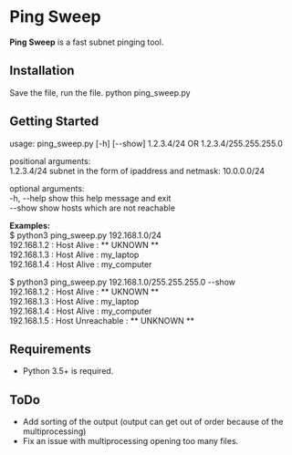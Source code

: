 # Ping Sweep

__Ping Sweep__ is a fast subnet pinging tool. 

## Installation
Save the file, run the file.
python ping_sweep.py

## Getting Started
usage: ping_sweep.py [-h] [--show] 1.2.3.4/24  OR 1.2.3.4/255.255.255.0

positional arguments:  
  1.2.3.4/24  subnet in the form of ipaddress and netmask: 10.0.0.0/24

optional arguments:  
  -h, --help  show this help message and exit  
  --show      show hosts which are not reachable

__Examples:__  
$ python3 ping_sweep.py 192.168.1.0/24  
192.168.1.2  :  Host Alive  :  ** UKNOWN **  
192.168.1.3  :  Host Alive  :  my_laptop  
192.168.1.4  :  Host Alive  :  my_computer  

$ python3 ping_sweep.py 192.168.1.0/255.255.255.0 --show  
192.168.1.2  :  Host Alive  :  ** UKNOWN **  
192.168.1.3  :  Host Alive  :  my_laptop  
192.168.1.4  :  Host Alive  :  my_computer  
192.168.1.5  :  Host Unreachable  :  ** UNKNOWN **  

## Requirements
- Python 3.5+ is required.

## ToDo
- Add sorting of the output (output can get out of order because of the multiprocessing)
- Fix an issue with multiprocessing opening too many files.
